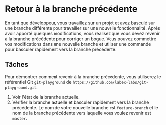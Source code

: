 # Retour à la branche précédente

En tant que développeur, vous travaillez sur un projet et avez basculé sur une branche différente pour travailler sur une nouvelle fonctionnalité. Après avoir apporté quelques modifications, vous réalisez que vous devez revenir à la branche précédente pour corriger un bogue. Vous pouvez commettre vos modifications dans une nouvelle branche et utiliser une commande pour basculer rapidement vers la branche précédente.

## Tâches

Pour démontrer comment revenir à la branche précédente, vous utiliserez le référentiel Git `git-playground` de `https://github.com/labex-labs/git-playground.git`.

1. Voir l'état de la branche actuelle.
2. Vérifier la branche actuelle et basculer rapidement vers la branche précédente. Le nom de votre nouvelle branche est `feature-branch` et le nom de la branche précédente vers laquelle vous voulez revenir est `master`.
